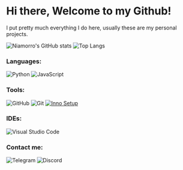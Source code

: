 # Hi there, Welcome to my Github!

I put pretty much everything I do here, usually these are my personal projects.

![Niamorro's GitHub stats](https://github-readme-stats.vercel.app/api?username=Niamorro&show_icons=true&theme=radical)
![Top Langs](https://github-readme-stats.vercel.app/api/top-langs/?username=Niamorro&hide=javascript,html&theme=dark&langs_count=6&layout=compact)


### Languages:
![Python](https://img.shields.io/badge/python-3670A0?style=for-the-badge&logo=python&logoColor=ffdd54)
![JavaScript](https://img.shields.io/badge/-JavaScript-090909?style=for-the-badge&logo=JavaScript&logoColor=E9D54D)


### Tools:
![GitHub](https://img.shields.io/badge/github-%23121011.svg?style=for-the-badge&logo=github&logoColor=white)
![Git](https://img.shields.io/badge/git-%23F05033.svg?style=for-the-badge&logo=git&logoColor=white)
[![Inno Setup](https://img.shields.io/badge/-Inno%20Setup-76A9A4?style=for-the-badge&logo=inno-setup)](ссылка-на-ваш-репозиторий)


### IDEs:
![Visual Studio Code](https://img.shields.io/badge/IDE-Visual%20Studio%20Code-blue?style=for-the-badge&logo=visual-studio-code)
### Contact me:
![Telegram](https://img.shields.io/badge/Telegram-2CA5E0?style=for-the-badge&logo=telegram&logoColor=white)
![Discord](https://img.shields.io/badge/Discord-%237289DA.svg?style=for-the-badge&logo=discord&logoColor=white)
